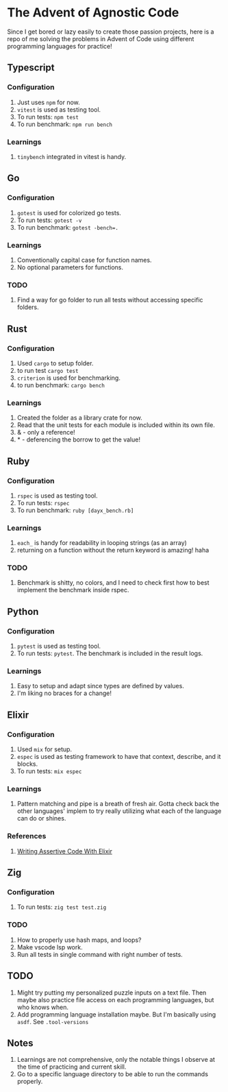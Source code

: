# The Advent of Agnostic Code
Since I get bored or lazy easily to create those passion projects, here is a repo of me solving the problems in Advent of Code using different programming languages for practice!

## Typescript
### Configuration
1. Just uses `npm` for now.
2. `vitest` is used as testing tool.
3. To run tests: `npm test`
4. To run benchmark: `npm run bench`

### Learnings
1. `tinybench` integrated in vitest is handy.

## Go
### Configuration
1. `gotest` is used for colorized go tests.
2. To run tests: `gotest -v`
3. To run benchmark: `gotest -bench=.`
### Learnings
1. Conventionally capital case for function names.
2. No optional parameters for functions.
### TODO
1. Find a way for go folder to run all tests without accessing specific folders.

## Rust
### Configuration
1. Used `cargo` to setup folder.
2. to run test `cargo test`
3. `criterion` is used for benchmarking.
4. to run benchmark: `cargo bench`
### Learnings
1. Created the folder as a library crate for now.
2. Read that the unit tests for each module is included within its own file.
3. & - only a reference!
4. \* - deferencing the borrow to get the value!

## Ruby
### Configuration
1. `rspec` is used as testing tool.
2. To run tests: `rspec`
3. To run benchmark: `ruby [dayx_bench.rb]`
### Learnings
1. `each_` is handy for readability in looping strings (as an array)
2. returning on a function without the return keyword is amazing! haha
### TODO
1. Benchmark is shitty, no colors, and I need to check first how to best implement the benchmark inside rspec.

## Python
### Configuration
1. `pytest` is used as testing tool.
2. To run tests: `pytest`. The benchmark is included in the result logs.
### Learnings
1. Easy to setup and adapt since types are defined by values.
2. I'm liking no braces for a change!

## Elixir
### Configuration
1. Used `mix` for setup.
2. `espec` is used as testing framework to have that context, describe, and it blocks.
3. To run tests: `mix espec`
### Learnings
1. Pattern matching and pipe is a breath of fresh air. Gotta check back the other languages' implem to try really utilizing what each of the language can do or shines.
### References
1. [Writing Assertive Code With Elixir](https://dashbit.co/blog/writing-assertive-code-with-elixir)

## Zig
### Configuration
1. To run tests: `zig test test.zig`
### TODO
1. How to properly use hash maps, and loops?
2. Make vscode lsp work.
3. Run all tests in single command with right number of tests.

## TODO
1. Might try putting my personalized puzzle inputs on a text file. Then maybe also practice file access on each programming languages, but who knows when.
2. Add programming language installation maybe. But I'm basically using `asdf`. See `.tool-versions`

## Notes
1. Learnings are not comprehensive, only the notable things I observe at the time of practicing and current skill.
2. Go to a specific language directory to be able to run the commands properly.